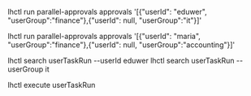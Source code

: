 lhctl run parallel-approvals approvals '[{"userId": "eduwer", "userGroup":"finance"},{"userId": null, "userGroup":"it"}]'

lhctl run parallel-approvals approvals '[{"userId": "maria", "userGroup":"finance"},{"userId": null, "userGroup":"accounting"}]'

lhctl search userTaskRun --userId eduwer
lhctl search userTaskRun --userGroup it

lhctl execute userTaskRun <wfRunId> <userTaskGuid>
